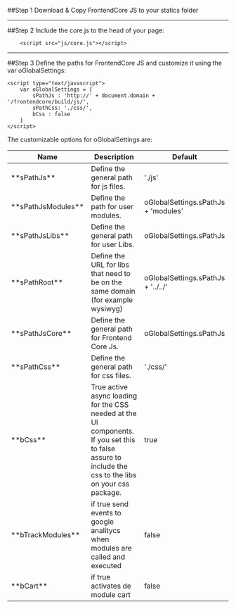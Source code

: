 ##Step 1
Download & Copy FrontendCore JS to your statics folder

-------------------------------------------
##Step 2
Include the core.js to the head of your page:

	    <script src="js/core.js"></script>

-------------------------------------------
##Step 3
Define the paths for FrontendCore JS and customize it using the var oGlobalSettings:

    <script type="text/javascript">
        var oGlobalSettings = {
            sPathJs : 'http://' + document.domain + '/frontendcore/build/js/',
            sPathCss: './css/',
            bCss : false
        }
    </script>

The customizable options for oGlobalSettings are:

<table class="table">
	<thead>
		<tr>
        		<th class="ta-l">Name</th>
        		<th class="ta-l">Description</th>
        		<th class="ta-l">Default</th>
        	</tr>
	</thead>
	<tr>
		<td class="w-15 ta-l">**sPathJs**</td>
		<td class="ta-l">Define the general path for js files.</td>
		<td class="ta-l">'./js'</td>
	</tr>
	<tr>
		<td class="w-15 ta-l">**sPathJsModules**</td>
		<td class="ta-l">Define the path for user modules.</td>
		<td class="ta-l">oGlobalSettings.sPathJs + 'modules'</td>
	</tr>
	<tr>
		<td class="w-15 ta-l">**sPathJsLibs**</td>
		<td class="ta-l">Define the general path for user Libs.</td>
		<td class="ta-l">oGlobalSettings.sPathJs</td>
	</tr>
	<tr>
		<td class="w-15 ta-l">**sPathRoot**</td>
		<td class="ta-l">Define the URL for libs that need to be on the same domain (for example wysiwyg)</td>
		<td class="ta-l">oGlobalSettings.sPathJs + '../../'</td>
	</tr>
	<tr>
		<td class="w-15 ta-l">**sPathJsCore**</td>
		<td class="ta-l">Define the general path for Frontend Core Js.</td>
		<td class="ta-l">oGlobalSettings.sPathJs</td>
	</tr>
	<tr>
		<td class="w-15 ta-l">**sPathCss**</td>
		<td class="ta-l">Define the general path for css files.</td>
		<td class="ta-l">'./css/'</td>
	</tr>
	<tr>
		<td class="w-15 ta-l">**bCss**</td>
		<td class="ta-l">True active async loading for the CSS needed at the UI components. If you set this to false assure to include the css to the libs on your css package.</td>
		<td class="ta-l">true</td>
	</tr>
	<tr>
		<td class="w-15 ta-l">**bTrackModules**</td>
		<td class="ta-l">if true send events to google analitycs when modules are called and executed</td>
		<td class="ta-l">false</td>
	</tr>
	<tr>
    		<td class="w-15 ta-l">**bCart**</td>
    		<td class="ta-l">if true activates de module cart</td>
    		<td class="ta-l">false</td>
    	</tr>
</table>